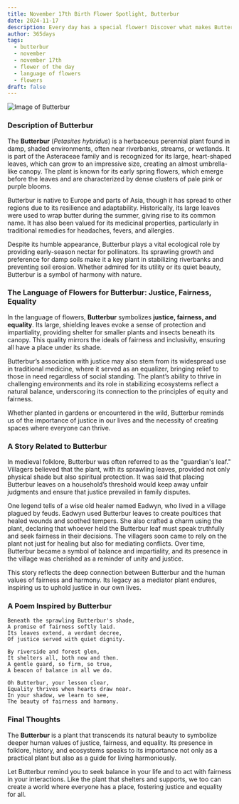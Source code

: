 ```yaml
---
title: November 17th Birth Flower Spotlight, Butterbur
date: 2024-11-17
description: Every day has a special flower! Discover what makes Butterbur unique as today’s birth flower and its symbolic meaning.
author: 365days
tags:
  - butterbur
  - november
  - november 17th
  - flower of the day
  - language of flowers
  - flowers
draft: false
---
```



![Image of Butterbur](https://cdn.pixabay.com/photo/2015/09/24/17/19/hunt-955953_1280.jpg#center)


### Description of Butterbur

The **Butterbur** (_Petasites hybridus_) is a herbaceous perennial plant found in damp, shaded environments, often near riverbanks, streams, or wetlands. It is part of the Asteraceae family and is recognized for its large, heart-shaped leaves, which can grow to an impressive size, creating an almost umbrella-like canopy. The plant is known for its early spring flowers, which emerge before the leaves and are characterized by dense clusters of pale pink or purple blooms.

Butterbur is native to Europe and parts of Asia, though it has spread to other regions due to its resilience and adaptability. Historically, its large leaves were used to wrap butter during the summer, giving rise to its common name. It has also been valued for its medicinal properties, particularly in traditional remedies for headaches, fevers, and allergies.

Despite its humble appearance, Butterbur plays a vital ecological role by providing early-season nectar for pollinators. Its sprawling growth and preference for damp soils make it a key plant in stabilizing riverbanks and preventing soil erosion. Whether admired for its utility or its quiet beauty, Butterbur is a symbol of harmony with nature.

### The Language of Flowers for Butterbur: Justice, Fairness, Equality

In the language of flowers, **Butterbur** symbolizes **justice, fairness, and equality**. Its large, shielding leaves evoke a sense of protection and impartiality, providing shelter for smaller plants and insects beneath its canopy. This quality mirrors the ideals of fairness and inclusivity, ensuring all have a place under its shade.

Butterbur’s association with justice may also stem from its widespread use in traditional medicine, where it served as an equalizer, bringing relief to those in need regardless of social standing. The plant’s ability to thrive in challenging environments and its role in stabilizing ecosystems reflect a natural balance, underscoring its connection to the principles of equity and fairness.

Whether planted in gardens or encountered in the wild, Butterbur reminds us of the importance of justice in our lives and the necessity of creating spaces where everyone can thrive.

### A Story Related to Butterbur

In medieval folklore, Butterbur was often referred to as the "guardian's leaf." Villagers believed that the plant, with its sprawling leaves, provided not only physical shade but also spiritual protection. It was said that placing Butterbur leaves on a household’s threshold would keep away unfair judgments and ensure that justice prevailed in family disputes.

One legend tells of a wise old healer named Eadwyn, who lived in a village plagued by feuds. Eadwyn used Butterbur leaves to create poultices that healed wounds and soothed tempers. She also crafted a charm using the plant, declaring that whoever held the Butterbur leaf must speak truthfully and seek fairness in their decisions. The villagers soon came to rely on the plant not just for healing but also for mediating conflicts. Over time, Butterbur became a symbol of balance and impartiality, and its presence in the village was cherished as a reminder of unity and justice.

This story reflects the deep connection between Butterbur and the human values of fairness and harmony. Its legacy as a mediator plant endures, inspiring us to uphold justice in our own lives.

### A Poem Inspired by Butterbur

```
Beneath the sprawling Butterbur's shade,  
A promise of fairness softly laid.  
Its leaves extend, a verdant decree,  
Of justice served with quiet dignity.  

By riverside and forest glen,  
It shelters all, both now and then.  
A gentle guard, so firm, so true,  
A beacon of balance in all we do.  

Oh Butterbur, your lesson clear,  
Equality thrives when hearts draw near.  
In your shadow, we learn to see,  
The beauty of fairness and harmony.  
```

### Final Thoughts

The **Butterbur** is a plant that transcends its natural beauty to symbolize deeper human values of justice, fairness, and equality. Its presence in folklore, history, and ecosystems speaks to its importance not only as a practical plant but also as a guide for living harmoniously.

Let Butterbur remind you to seek balance in your life and to act with fairness in your interactions. Like the plant that shelters and supports, we too can create a world where everyone has a place, fostering justice and equality for all.
